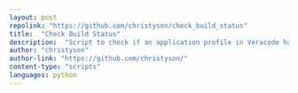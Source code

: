 ```yaml
---
layout: post
repolink: "https://github.com/christyson/check_build_status"
title:  "Check Build Status"
description:  "Script to check if an application profile in Veracode has a build running currently."
author: "christyson"
author-link: "https://github.com/christyson/"
content-type: "scripts"
languages: python
---
```

